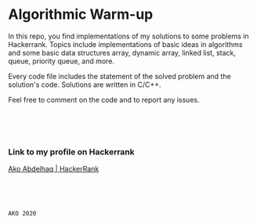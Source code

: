 
# Algorithmic Warm-up

  
In this repo, you find implementations of my solutions to some problems in Hackerrank. Topics include implementations of basic ideas in algorithms and some basic data structures array, dynamic array, linked list, stack, queue, priority queue, and more.

Every code file includes the statement of the solved problem and the solution's code. Solutions are written in C/C++.

Feel free to comment on the code and to report any issues.


<br/>
<br/>
<br/>

### Link to my profile on Hackerrank 
[Ako Abdelhaq | HackerRank](https://www.hackerrank.com/profile/ako_abdelhaq)

<br/>
<br/>

											        		        	AKO 2020
